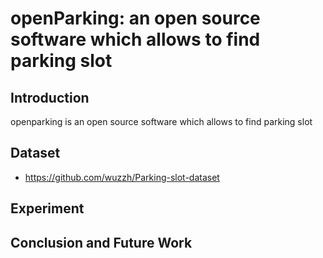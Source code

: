 # openParking: an open source software which allows to find parking slot

## Introduction

openparking is an open source software which allows to find parking slot


## Dataset
- https://github.com/wuzzh/Parking-slot-dataset

## Experiment

## Conclusion and Future Work
